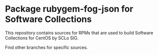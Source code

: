 # Package rubygem-fog-json for Software Collections

This repository contains sources for RPMs that are used
to build Software Collections for CentOS by SCLo SIG.

Find other branches for specific sources.
